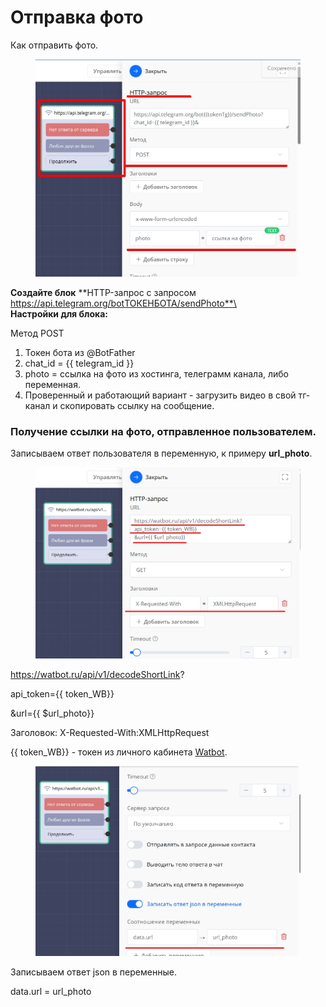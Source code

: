 # Отправка фото

Как отправить фото.

<figure><img src="../../../.gitbook/assets/Скриншот 31-07-2025 151530.jpg" alt=""><figcaption></figcaption></figure>

**Создайте блок** **HTTP-запрос с запросом https://api.telegram.org/botТОКЕНБОТА/sendPhoto**\
\
**Настройки для блока:**

Метод POST

1. Токен бота из @BotFather
2. chat\_id = \{{ telegram\_id \}}
3. photo = ссылка на фото из хостинга, телеграмм канала, либо переменная.
4. Проверенный и работающий вариант - загрузить видео в свой тг-канал и скопировать ссылку на сообщение.&#x20;



### Получение ссылки на фото, отправленное пользователем.&#x20;

Записываем ответ пользователя в переменную, к примеру **url\_photo**.

<figure><img src="../../../.gitbook/assets/Скриншот 31-07-2025 152233.jpg" alt=""><figcaption></figcaption></figure>

https://watbot.ru/api/v1/decodeShortLink?

api\_token=\{{ token\_WB\}}

\&url=\{{ $url\_photo\}}



Заголовок: X-Requested-With:XMLHttpRequest

\{{ token\_WB\}} - токен из личного кабинета [Watbot](https://watbot.ru/account/api).&#x20;



<figure><img src="../../../.gitbook/assets/Скриншот 31-07-2025 152339.jpg" alt=""><figcaption></figcaption></figure>

Записываем ответ json в переменные.

data.url = url\_photo
